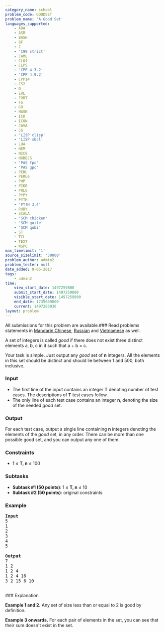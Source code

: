 ```yaml
---
category_name: school
problem_code: GOODSET
problem_name: 'A Good Set'
languages_supported:
    - ADA
    - ASM
    - BASH
    - BF
    - C
    - 'C99 strict'
    - CAML
    - CLOJ
    - CLPS
    - 'CPP 4.3.2'
    - 'CPP 4.9.2'
    - CPP14
    - CS2
    - D
    - ERL
    - FORT
    - FS
    - GO
    - HASK
    - ICK
    - ICON
    - JAVA
    - JS
    - 'LISP clisp'
    - 'LISP sbcl'
    - LUA
    - NEM
    - NICE
    - NODEJS
    - 'PAS fpc'
    - 'PAS gpc'
    - PERL
    - PERL6
    - PHP
    - PIKE
    - PRLG
    - PYPY
    - PYTH
    - 'PYTH 3.4'
    - RUBY
    - SCALA
    - 'SCM chicken'
    - 'SCM guile'
    - 'SCM qobi'
    - ST
    - TCL
    - TEXT
    - WSPC
max_timelimit: '1'
source_sizelimit: '50000'
problem_author: admin2
problem_tester: null
date_added: 9-05-2017
tags:
    - admin2
time:
    view_start_date: 1497259800
    submit_start_date: 1497259800
    visible_start_date: 1497259800
    end_date: 1735669800
    current: 1497283936
layout: problem
---
```

All submissions for this problem are available.### Read problems statements in [Mandarin Chinese](http://www.codechef.com/download/translated/JUNE17/mandarin/GOODSET.pdf), [Russian](http://www.codechef.com/download/translated/JUNE17/russian/GOODSET.pdf) and [Vietnamese](http://www.codechef.com/download/translated/JUNE17/vietnamese/GOODSET.pdf) as well.

A set of integers is called _good_ if there does not exist three distinct elements a, b, c in it such that a + b = c.

Your task is simple. Just output any _good_ set of **n** integers. All the elements in this set should be distinct and should lie between 1 and 500, both inclusive.

### Input

- The first line of the input contains an integer **T** denoting number of test cases. The descriptions of **T** test cases follow.
- The only line of each test case contains an integer **n**, denoting the size of the needed _good_ set.
### Output

For each test case, output a single line containing **n** integers denoting the elements of the _good_ set, in any order. There can be more than one possible good set, and you can output any one of them.

### Constraints

- 1 ≤ **T, n** ≤ 100

### Subtasks

- **Subtask #1 (50 points)**: 1 ≤ **T, n** ≤ 10
- **Subtask #2 (50 points)**: original constraints

### Example


<pre>
<b>Input</b>
5
1
2
3
4
5

<b>Output</b>
7
1 2
1 2 4
1 2 4 16
3 2 15 6 10

</pre>### Explanation
**Example 1 and 2.** Any set of size less than or equal to 2 is good by definition.

**Example 3 onwards.** For each pair of elements in the set, you can see that their sum doesn't exist in the set.
